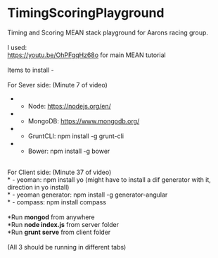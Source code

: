 # TimingScoringPlayground
Timing and Scoring MEAN stack playground for Aarons racing group.<br/>
<br/>
I used: <br/>
https://youtu.be/OhPFgqHz68o for main MEAN tutorial<br/>
<br/>
Items to install - <br/>
<br/>
For Sever side: (Minute 7 of video)<br/>
* - Node: https://nodejs.org/en/<br/>
* - MongoDB: https://www.mongodb.org/<br/>
* - GruntCLI: npm install -g grunt-cli<br/>
* - Bower: npm install -g bower<br/>
<br/>
For Client side: (Minute 37 of video)<br/>
* - yeoman: npm install yo (might have to install a dif generator with it, direction in yo install)<br/>
* - yeoman generator: npm install -g generator-angular<br/>
* - compass: npm install compass<br/>
<br/>
*Run    <strong>mongod</strong>           from anywhere<br/>
*Run    <strong>node index.js</strong>    from server folder<br/>
*Run    <strong>grunt serve</strong>      from client folder<br/>
<br/>
(All 3 should be running in different tabs)
